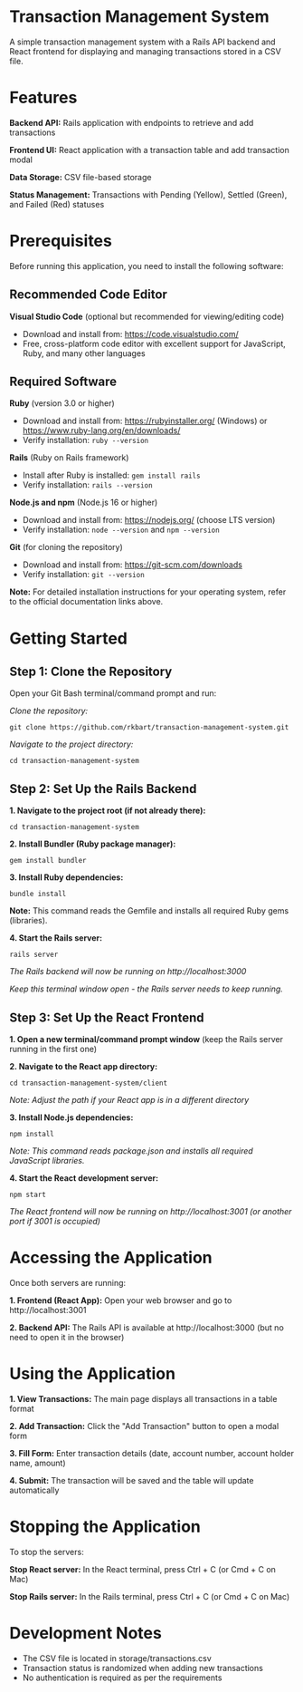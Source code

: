 # Transaction Management System
A simple transaction management system with a Rails API backend and React frontend for displaying and managing transactions stored in a CSV file.

# Features
**Backend API:** Rails application with endpoints to retrieve and add transactions

**Frontend UI:** React application with a transaction table and add transaction modal

**Data Storage:** CSV file-based storage

**Status Management:** Transactions with Pending (Yellow), Settled (Green), and Failed (Red) statuses


# Prerequisites
Before running this application, you need to install the following software:


## Recommended Code Editor
**Visual Studio Code** (optional but recommended for viewing/editing code)

- Download and install from: https://code.visualstudio.com/
- Free, cross-platform code editor with excellent support for JavaScript, Ruby, and many other languages

## Required Software

**Ruby** (version 3.0 or higher)

- Download and install from: https://rubyinstaller.org/ (Windows) or https://www.ruby-lang.org/en/downloads/
- Verify installation: ``ruby --version``


**Rails** (Ruby on Rails framework)

- Install after Ruby is installed: ``gem install rails``
- Verify installation: ``rails --version``

**Node.js and npm** (Node.js 16 or higher)

- Download and install from: https://nodejs.org/ (choose LTS version)
- Verify installation: ``node --version`` and ``npm --version``

**Git** (for cloning the repository)

- Download and install from: https://git-scm.com/downloads
- Verify installation: ``git --version``

**Note:** For detailed installation instructions for your operating system, refer to the official documentation links above.


# Getting Started
## Step 1: Clone the Repository

Open your Git Bash terminal/command prompt and run:

  *Clone the repository:*

    git clone https://github.com/rkbart/transaction-management-system.git

  *Navigate to the project directory:*

    cd transaction-management-system

## Step 2: Set Up the Rails Backend

**1. Navigate to the project root (if not already there):**

    cd transaction-management-system

**2. Install Bundler (Ruby package manager):**

    gem install bundler

**3. Install Ruby dependencies:**

    bundle install

**Note:** This command reads the Gemfile and installs all required Ruby gems (libraries).

**4. Start the Rails server:**
  
    rails server

*The Rails backend will now be running on http://localhost:3000*

*Keep this terminal window open - the Rails server needs to keep running.*

## Step 3: Set Up the React Frontend

**1. Open a new terminal/command prompt window** (keep the Rails server running in the first one)

**2. Navigate to the React app directory:**

    cd transaction-management-system/client
    
*Note: Adjust the path if your React app is in a different directory*

**3. Install Node.js dependencies:**
    
    npm install

*Note: This command reads package.json and installs all required JavaScript libraries.*

**4. Start the React development server:**
    
    npm start

*The React frontend will now be running on http://localhost:3001 (or another port if 3001 is occupied)*


# Accessing the Application

Once both servers are running:

**1. Frontend (React App):** Open your web browser and go to http://localhost:3001

**2. Backend API:** The Rails API is available at http://localhost:3000 (but no need to open it in the browser)


# Using the Application

**1. View Transactions:** The main page displays all transactions in a table format

**2. Add Transaction:** Click the "Add Transaction" button to open a modal form

**3. Fill Form:** Enter transaction details (date, account number, account holder name, amount)

**4. Submit:** The transaction will be saved and the table will update automatically


# Stopping the Application

To stop the servers:

**Stop React server:** In the React terminal, press Ctrl + C (or Cmd + C on Mac)

**Stop Rails server:** In the Rails terminal, press Ctrl + C (or Cmd + C on Mac)


# Development Notes

- The CSV file is located in storage/transactions.csv
- Transaction status is randomized when adding new transactions
- No authentication is required as per the requirements